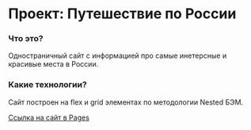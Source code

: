 # Проект: Путешествие по России

### Что это?
Одностраничный сайт с информацией про самые инетерсные и красивые места в России.

### Какие технологии?
Сайт построен на flex и grid элементах по методологии Nested БЭМ.

[Ссылка на сайт в Pages](https://thealekzzz.github.io/russian-travel/)